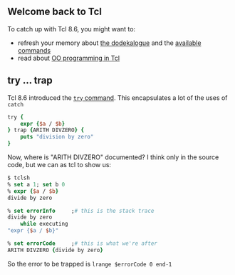 ## Welcome back to Tcl

To catch up with Tcl 8.6, you might want to:
* refresh your memory about 
  [the dodekalogue](http://www.tcl-lang.org/man/tcl8.6/TclCmd/Tcl.htm) and the
  [available commands](http://www.tcl-lang.org/man/tcl8.6/TclCmd/contents.htm)
* read about [OO programming in Tcl](https://www.magicsplat.com/articles/oo.html)

## try ... trap

Tcl 8.6 introduced the [`try` command](http://www.tcl-lang.org/man/tcl8.6/TclCmd/try.htm).
This encapsulates a lot of the uses of `catch`

```tcl
try {
    expr {$a / $b}
} trap {ARITH DIVZERO} {
    puts "division by zero"
}
```
Now, where is "ARITH DIVZERO" documented? I think only in the source code,
but we can as tcl to show us:
```tcl
$ tclsh
% set a 1; set b 0
% expr {$a / $b}
divide by zero

% set errorInfo     ;# this is the stack trace
divide by zero
    while executing
"expr {$a / $b}"

% set errorCode     ;# this is what we're after
ARITH DIVZERO {divide by zero}
```
So the error to be trapped is `lrange $errorCode 0 end-1`

<!-- -->
